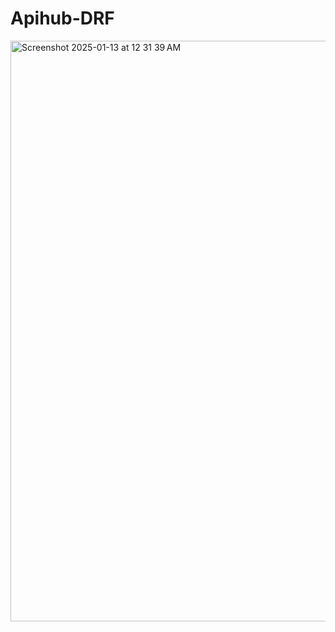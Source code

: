 # Apihub-DRF

<img width="929" alt="Screenshot 2025-01-13 at 12 31 39 AM" src="https://github.com/user-attachments/assets/0bfc6fbb-7287-44ac-904c-b3514b8ce4e4" />

